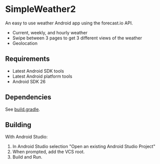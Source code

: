 # SimpleWeather2
An easy to use weather Android app using the forecast.io API.

* Current, weekly, and hourly weather
* Swipe between 3 pages to get 3 different views of the weather
* Geolocation

## Requirements

* Latest Android SDK tools
* Latest Android platform tools
* Android SDK 26

## Dependencies

See [build.gradle](https://github.com/rbpark1/SimpleWeather2/blob/master/app/build.gradle).

## Building

With Android Studio:
1. In Android Studio selection "Open an existing Android Studio Project"
2. When prompted, add the VCS root.
3. Build and Run.


